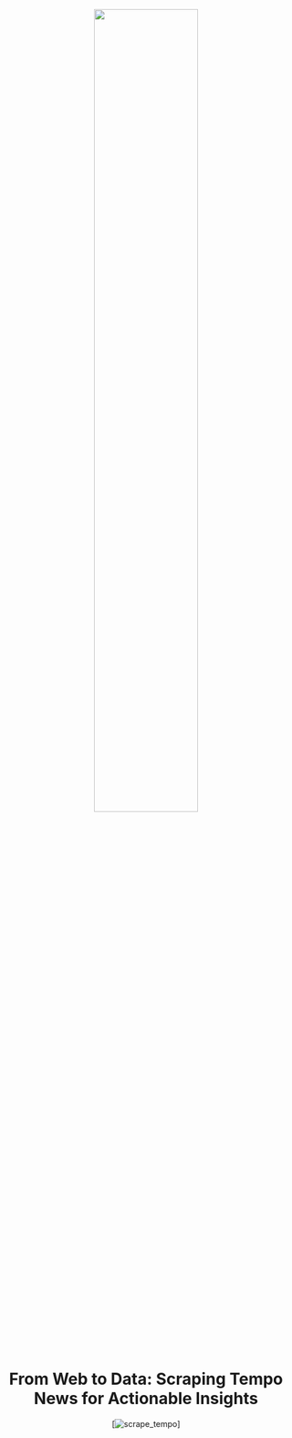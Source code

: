 <p align="center" width="80%">
    <img width="60%" src="[https://www.cimsafkunri.org/wp-content/uploads/2023/05/Logo-tempo.co-bicara-fakta-2.png">
</p>

<div align="center">
    

<div align="center">
 
 # From Web to Data: Scraping Tempo News for Actionable Insights
 <p align="center">
 
[![scrape_tempo](https://github.com/windyayupratiwi/scraping-mds-/actions/workflows/main.yml/badge.svg)]
